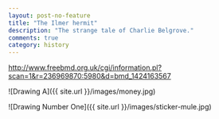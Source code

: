 ```yaml
---
layout: post-no-feature
title: "The Ilmer hermit"
description: "The strange tale of Charlie Belgrove."
comments: true
category: history
---
```



http://www.freebmd.org.uk/cgi/information.pl?scan=1&r=236969870:5980&d=bmd_1424163567



![Drawing A]({{ site.url }}/images/money.jpg)


![Drawing Number One]({{ site.url }}/images/sticker-mule.jpg)

